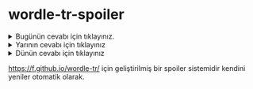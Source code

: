 # wordle-tr-spoiler

<details>
  <summary>Bugünün cevabı için tıklayınız.</summary>
  <br>
    <b> irice </b>
</details>

<details>
  <summary>Yarının cevabı için tıklayınız</summary>
  <br>
   <b> yağcı </b>
</details>

<details>
  <summary>Dünün cevabı için tıklayınız </summary>
  <br>
  <b> sargı </b>
</details>

https://f.github.io/wordle-tr/ için geliştirilmiş bir spoiler sistemidir kendini yeniler otomatik olarak.


